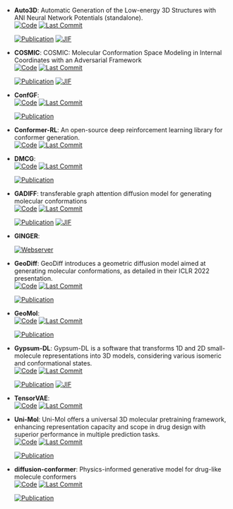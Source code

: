 



- **Auto3D**: Automatic Generation of the Low-energy 3D Structures with ANI Neural Network Potentials (standalone).  
    [![Code](https://img.shields.io/github/stars/isayevlab/Auto3D_pkg?style=for-the-badge&logo=github)](https://github.com/isayevlab/Auto3D_pkg) 
    [![Last Commit](https://img.shields.io/github/last-commit/isayevlab/Auto3D_pkg?style=for-the-badge&logo=github)](https://github.com/isayevlab/Auto3D_pkg) 

    [![Publication](https://img.shields.io/badge/Publication-Citations:31-blue?style=for-the-badge&logo=bookstack)](https://doi.org/10.1021/acs.jcim.2c00817) 
    [![JIF](https://img.shields.io/badge/Impact_Factor-5.60-purple?style=for-the-badge&logo=academia)](https://doi.org/10.1021/acs.jcim.2c00817)



- **COSMIC**: COSMIC: Molecular Conformation Space Modeling in Internal Coordinates with an Adversarial Framework  
    [![Code](https://img.shields.io/github/stars/insilicomedicine/COSMIC?style=for-the-badge&logo=github)](https://github.com/insilicomedicine/COSMIC) 
    [![Last Commit](https://img.shields.io/github/last-commit/insilicomedicine/COSMIC?style=for-the-badge&logo=github)](https://github.com/insilicomedicine/COSMIC) 

    [![Publication](https://img.shields.io/badge/Publication-Citations:2-blue?style=for-the-badge&logo=bookstack)](https://doi.org/10.1021/acs.jcim.3c00989) 
    [![JIF](https://img.shields.io/badge/Impact_Factor-5.60-purple?style=for-the-badge&logo=academia)](https://doi.org/10.1021/acs.jcim.3c00989)



- **ConfGF**:   
    [![Code](https://img.shields.io/github/stars/DeepGraphLearning/ConfGF?style=for-the-badge&logo=github)](https://github.com/DeepGraphLearning/ConfGF) 
    [![Last Commit](https://img.shields.io/github/last-commit/DeepGraphLearning/ConfGF?style=for-the-badge&logo=github)](https://github.com/DeepGraphLearning/ConfGF) 

    [![Publication](https://img.shields.io/badge/Publication-Citations:0-blue?style=for-the-badge&logo=bookstack)](https://doi.org/10.48550/arXiv.2105.03902) 



- **Conformer-RL**: An open-source deep reinforcement learning library for conformer generation.  
    [![Code](https://img.shields.io/github/stars/ZimmermanGroup/conformer-rl?style=for-the-badge&logo=github)](https://github.com/ZimmermanGroup/conformer-rl) 
    [![Last Commit](https://img.shields.io/github/last-commit/ZimmermanGroup/conformer-rl?style=for-the-badge&logo=github)](https://github.com/ZimmermanGroup/conformer-rl) 




- **DMCG**:   
    [![Code](https://img.shields.io/github/stars/DirectMolecularConfGen/DMCG?style=for-the-badge&logo=github)](https://github.com/DirectMolecularConfGen/DMCG) 
    [![Last Commit](https://img.shields.io/github/last-commit/DirectMolecularConfGen/DMCG?style=for-the-badge&logo=github)](https://github.com/DirectMolecularConfGen/DMCG) 

    [![Publication](https://img.shields.io/badge/Publication-Citations:0-blue?style=for-the-badge&logo=bookstack)](https://doi.org/10.48550/arXiv.2202.01356) 



- **GADIFF**: transferable graph attention diffusion model for generating molecular conformations  
    [![Code](https://img.shields.io/github/stars/WangDHg/GADIFF?style=for-the-badge&logo=github)](https://github.com/WangDHg/GADIFF) 
    [![Last Commit](https://img.shields.io/github/last-commit/WangDHg/GADIFF?style=for-the-badge&logo=github)](https://github.com/WangDHg/GADIFF) 

    [![Publication](https://img.shields.io/badge/Publication-Citations:0-blue?style=for-the-badge&logo=bookstack)](https://doi.org/10.1093/bib%2Fbbae676) 
    [![JIF](https://img.shields.io/badge/Impact_Factor-6.80-purple?style=for-the-badge&logo=academia)](https://doi.org/10.1093/bib%2Fbbae676)



- **GINGER**:   


    [![Webserver](https://img.shields.io/badge/Webserver-online-brightgreen?style=for-the-badge&logo=cachet&logoColor=65FF8F)](https://www.molsoft.com/gingerdemo.html) 


- **GeoDiff**: GeoDiff introduces a geometric diffusion model aimed at generating molecular conformations, as detailed in their ICLR 2022 presentation.  
    [![Code](https://img.shields.io/github/stars/MinkaiXu/GeoDiff?style=for-the-badge&logo=github)](https://github.com/MinkaiXu/GeoDiff) 
    [![Last Commit](https://img.shields.io/github/last-commit/MinkaiXu/GeoDiff?style=for-the-badge&logo=github)](https://github.com/MinkaiXu/GeoDiff) 

    [![Publication](https://img.shields.io/badge/Publication-Citations:0-blue?style=for-the-badge&logo=bookstack)](https://doi.org/10.48550/arXiv.2203.02923) 



- **GeoMol**:   
    [![Code](https://img.shields.io/github/stars/PattanaikL/GeoMol?style=for-the-badge&logo=github)](https://github.com/PattanaikL/GeoMol) 
    [![Last Commit](https://img.shields.io/github/last-commit/PattanaikL/GeoMol?style=for-the-badge&logo=github)](https://github.com/PattanaikL/GeoMol) 

    [![Publication](https://img.shields.io/badge/Publication-Citations:0-blue?style=for-the-badge&logo=bookstack)](https://doi.org/10.48550/arXiv.2106.07802) 



- **Gypsum-DL**: Gypsum-DL is a software that transforms 1D and 2D small-molecule representations into 3D models, considering various isomeric and conformational states.  
    [![Code](https://img.shields.io/github/stars/durrantlab/gypsum_dl/?style=for-the-badge&logo=github)](https://github.com/durrantlab/gypsum_dl/) 
    [![Last Commit](https://img.shields.io/github/last-commit/durrantlab/gypsum_dl/?style=for-the-badge&logo=github)](https://github.com/durrantlab/gypsum_dl/) 

    [![Publication](https://img.shields.io/badge/Publication-Citations:56-blue?style=for-the-badge&logo=bookstack)](https://doi.org/10.1186/s13321-019-0358-3) 
    [![JIF](https://img.shields.io/badge/Impact_Factor-7.10-purple?style=for-the-badge&logo=academia)](https://doi.org/10.1186/s13321-019-0358-3)



- **TensorVAE**:   
    [![Code](https://img.shields.io/github/stars/yuh8/TensorVAE?style=for-the-badge&logo=github)](https://github.com/yuh8/TensorVAE) 
    [![Last Commit](https://img.shields.io/github/last-commit/yuh8/TensorVAE?style=for-the-badge&logo=github)](https://github.com/yuh8/TensorVAE) 




- **Uni-Mol**: Uni-Mol offers a universal 3D molecular pretraining framework, enhancing representation capacity and scope in drug design with superior performance in multiple prediction tasks.  
    [![Code](https://img.shields.io/github/stars/deepmodeling/Uni-Mol?style=for-the-badge&logo=github)](https://github.com/deepmodeling/Uni-Mol) 
    [![Last Commit](https://img.shields.io/github/last-commit/deepmodeling/Uni-Mol?style=for-the-badge&logo=github)](https://github.com/deepmodeling/Uni-Mol) 

    [![Publication](https://img.shields.io/badge/Publication-Citations:0-blue?style=for-the-badge&logo=bookstack)](https://openreview.net/forum) 



- **diffusion-conformer**: Physics-informed generative model for drug-like molecule conformers  
    [![Code](https://img.shields.io/github/stars/nobiastx/diffusion-conformer?style=for-the-badge&logo=github)](https://github.com/nobiastx/diffusion-conformer) 
    [![Last Commit](https://img.shields.io/github/last-commit/nobiastx/diffusion-conformer?style=for-the-badge&logo=github)](https://github.com/nobiastx/diffusion-conformer) 

    [![Publication](https://img.shields.io/badge/Publication-Citations:0-blue?style=for-the-badge&logo=bookstack)](None) 


